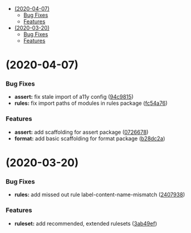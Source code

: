 <!-- START doctoc generated TOC please keep comment here to allow auto update -->
<!-- DON'T EDIT THIS SECTION, INSTEAD RE-RUN doctoc TO UPDATE -->


- [(2020-04-07)](#2020-04-07)
    - [Bug Fixes](#bug-fixes)
    - [Features](#features)
- [(2020-03-20)](#2020-03-20)
    - [Bug Fixes](#bug-fixes-1)
    - [Features](#features-1)

<!-- END doctoc generated TOC please keep comment here to allow auto update -->

# (2020-04-07)

### Bug Fixes

-   **assert:** fix stale import of a11y config ([94c9815](https://github.com/salesforce/sa11y/commit/94c9815d947325c73f312af69c18939e92fd6878))
-   **rules:** fix import paths of modules in rules package ([fc54a76](https://github.com/salesforce/sa11y/commit/fc54a765953f199ffa1d23580af8244a2ae1d173))

### Features

-   **assert:** add scaffolding for assert package ([0726678](https://github.com/salesforce/sa11y/commit/0726678b78aed455114e00305bbffdbc3ee15739))
-   **format:** add basic scaffolding for format package ([b28dc2a](https://github.com/salesforce/sa11y/commit/b28dc2a74a512f19537ebcdb630f8ef702ba67f8))

# (2020-03-20)

### Bug Fixes

-   **rules:** add missed out rule label-content-name-mismatch ([2407938](https://github.com/salesforce/sa11y/commit/240793894cf36d0ce8f227779a4cfc26ecf41590))

### Features

-   **ruleset:** add recommended, extended rulesets ([3ab49ef](https://github.com/salesforce/sa11y/commit/3ab49ef81d5e8ad064e85922de1efcd9bc567c9f))
